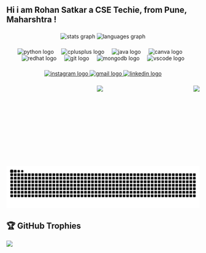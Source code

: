 <h2 align="left">Hi i am Rohan Satkar a CSE Techie, from Pune, Maharshtra !</h2>

###

<div align="center">
  <img src="https://github-readme-stats.vercel.app/api?username=Coderxrohan&hide_title=false&hide_rank=false&show_icons=true&include_all_commits=true&count_private=true&disable_animations=false&theme=dracula&locale=en&hide_border=false" height="150" alt="stats graph"  />
  <img src="https://github-readme-stats.vercel.app/api/top-langs?username=Coderxrohan&locale=en&hide_title=false&layout=compact&card_width=320&langs_count=5&theme=dracula&hide_border=false" height="150" alt="languages graph"  />
</div>

###

<div align="center">
  <img src="https://cdn.jsdelivr.net/gh/devicons/devicon/icons/python/python-original.svg" height="30" alt="python logo"  />
  <img width="12" />
  <img src="https://cdn.jsdelivr.net/gh/devicons/devicon/icons/cplusplus/cplusplus-original.svg" height="30" alt="cplusplus logo"  />
  <img width="12" />
  <img src="https://cdn.jsdelivr.net/gh/devicons/devicon/icons/java/java-original.svg" height="30" alt="java logo"  />
  <img width="12" />
  <img src="https://cdn.jsdelivr.net/gh/devicons/devicon/icons/canva/canva-original.svg" height="30" alt="canva logo"  />
  <img width="12" />
  <img src="https://cdn.jsdelivr.net/gh/devicons/devicon/icons/redhat/redhat-original.svg" height="30" alt="redhat logo"  />
  <img width="12" />
  <img src="https://cdn.jsdelivr.net/gh/devicons/devicon/icons/git/git-original.svg" height="30" alt="git logo"  />
  <img width="12" />
  <img src="https://cdn.jsdelivr.net/gh/devicons/devicon/icons/mongodb/mongodb-original.svg" height="30" alt="mongodb logo"  />
  <img width="12" />
  <img src="https://cdn.jsdelivr.net/gh/devicons/devicon/icons/vscode/vscode-original.svg" height="30" alt="vscode logo"  />
</div>

###

<div align="center">
  <a href="https://www.instagram.com/coderxrohan" target="_blank">
    <img src="https://img.shields.io/static/v1?message=Instagram&logo=instagram&label=&color=E4405F&logoColor=white&labelColor=&style=for-the-badge" height="35" alt="instagram logo"  />
  </a>
  <a href="mailto:coderxrohan@gmail.com, marathasarkar1@gmail.com" target="_blank">
    <img src="https://img.shields.io/static/v1?message=Gmail&logo=gmail&label=&color=D14836&logoColor=white&labelColor=&style=for-the-badge" height="35" alt="gmail logo"  />
  </a>
  <a href="https://www.linkedin.com/in/rohansatkar" target="_blank">
    <img src="https://img.shields.io/static/v1?message=LinkedIn&logo=linkedin&label=&color=0077B5&logoColor=white&labelColor=&style=for-the-badge" height="35" alt="linkedin logo"  />
  </a>
</div>

###

<img align="right" height="210" src="https://i.giphy.com/media/v1.Y2lkPTc5MGI3NjExZWYxMTRuOWgwb3RkYWE4dDVsbHJkMDhoMDBrNTBxMXlhYmpvY24wYyZlcD12MV9pbnRlcm5hbF9naWZfYnlfaWQmY3Q9Zw/fPDKKzgE2N89tmH6Xw/giphy.gif"  />

###

<div align="center">
  <img height="228" src="https://i.giphy.com/media/v1.Y2lkPTc5MGI3NjExMmdtMW12amppbTV4dGFyMGNnaHN4YzU2bXgzYnBnNzdxaW52NmdmYyZlcD12MV9pbnRlcm5hbF9naWZfYnlfaWQmY3Q9Zw/3oeSARPpM0Y3SGDc5O/giphy.gif"  />
</div>

###

<img src="https://raw.githubusercontent.com/Coderxrohan/Coderxrohan/output/snake.svg" alt="Snake animation" />

###
## 🏆 GitHub Trophies
![](https://github-profile-trophy.vercel.app/?username=Coderxrohan&theme=radical&no-frame=false&no-bg=true&margin-w=4)
